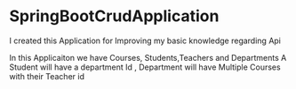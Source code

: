 # SpringBootCrudApplication
I created this Application for Improving my basic knowledge regarding Api 

In this Applicaiton we have Courses, Students,Teachers and Departments
A Student will have a department Id , Department will have Multiple Courses with their Teacher id 
